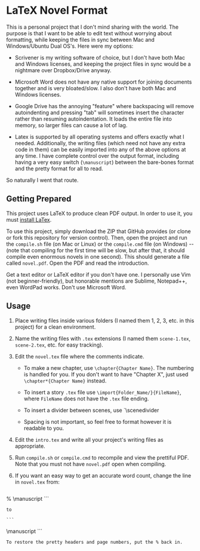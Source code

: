 # LaTeX Novel Format

This is a personal project that I don't mind sharing with the world. The purpose is that I want to be able to edit text without worrying about formatting, while keeping the files in sync between Mac and Windows/Ubuntu Dual OS's. Here were my options:

- Scrivener is my writing software of choice, but I don't have both Mac and Windows licenses, and keeping the project files in sync would be a nightmare over Dropbox/Drive anyway.

- Microsoft Word does not have any native support for joining documents together and is very bloated/slow. I also don't have both Mac and Windows licenses.

- Google Drive has the annoying "feature" where backspacing will remove autoindenting and pressing "tab" will sometimes insert the character rather than resuming autoindentation. It loads the entire file into memory, so larger files can cause a lot of lag.

- Latex is supported by all operating systems and offers exactly what I needed. Additionally, the writing files (which need not have any extra code in them) can be easily imported into any of the above options at any time. I have complete control over the output format, including having a very easy switch (`\manuscript`) between the bare-bones format and the pretty format for all to read.

So naturally I went that route.

## Getting Prepared

This project uses LaTeX to produce clean PDF output. In order to use it, you must [install LaTex](https://www.latex-project.org/get/).

To use this project, simply download the ZIP that GitHub provides (or clone or fork this repository for version control). Then, open the project and run the `compile.sh` file (on Mac or Linux) or the `compile.cmd` file (on Windows) -- (note that compiling for the first time will be slow, but after that, it should compile even enormous novels in one second). This should generate a file called `novel.pdf`. Open the PDF and read the introduction.

Get a text editor or LaTeX editor if you don't have one. I personally use Vim (not beginner-friendly), but honorable mentions are Sublime, Notepad++, even WordPad works. Don't use Microsoft Word.

## Usage

1. Place writing files inside various folders (I named them 1, 2, 3, etc. in this project) for a clean environment.

2. Name the writing files with `.tex` extensions (I named them `scene-1.tex`, `scene-2.tex`, etc. for easy tracking).

3. Edit the `novel.tex` file where the comments indicate.

    - To make a new chapter, use `\chapter{Chapter Name}`. The numbering is handled for you. If you don't want to have "Chapter X", just used `\chapter*{Chapter Name}` instead.

    - To insert a story `.tex` file use `\import{Folder_Name/}{FileName}`, where `FileName` does not have the `.tex` file ending.

    - To insert a divider between scenes, use `\scenedivider

    - Spacing is not important, so feel free to format however it is readable to you.

4. Edit the `intro.tex` and write all your project's writing files as appropriate.

5. Run `compile.sh` or `compile.cmd` to recompile and view the prettiful PDF. Note that you must not have `novel.pdf` open when compiling.

6. If you want an easy way to get an accurate word count, change the line in `novel.tex` from:

    ```
% \manuscript
    ```

    to

    ```
\manuscript
    ```

    To restore the pretty headers and page numbers, put the % back in.
    